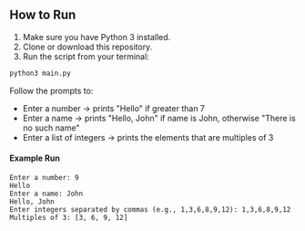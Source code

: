 ## How to Run

1. Make sure you have Python 3 installed.
2. Clone or download this repository.
3. Run the script from your terminal:

```bash
python3 main.py
```

Follow the prompts to:

- Enter a number → prints "Hello" if greater than 7
- Enter a name → prints "Hello, John" if name is John, otherwise "There is no such name"
- Enter a list of integers → prints the elements that are multiples of 3

#### Example Run

```
Enter a number: 9
Hello
Enter a name: John
Hello, John
Enter integers separated by commas (e.g., 1,3,6,8,9,12): 1,3,6,8,9,12
Multiples of 3: [3, 6, 9, 12]
```

